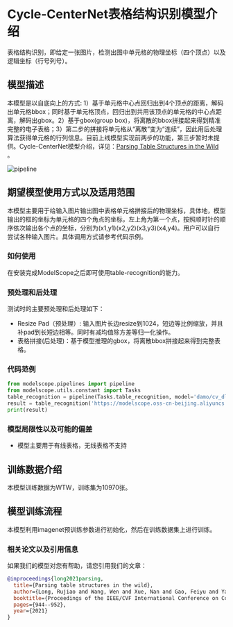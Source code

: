 
# Cycle-CenterNet表格结构识别模型介绍
表格结构识别，即给定一张图片，检测出图中单元格的物理坐标（四个顶点）以及逻辑坐标（行号列号）。

## 模型描述

本模型是以自底向上的方式: 1）基于单元格中心点回归出到4个顶点的距离，解码出单元格bbox；同时基于单元格顶点，回归出到共用该顶点的单元格的中心点距离，解码出gbox。2）基于gbox(group box)，将离散的bbox拼接起来得到精准完整的电子表格；3）第二步的拼接将单元格从“离散”变为“连续”，因此用后处理算法获得单元格的行列信息。目前上线模型实现前两步的功能，第三步暂时未提供。Cycle-CenterNet模型介绍，详见：[Parsing Table Structures in the Wild](https://openaccess.thecvf.com/content/ICCV2021/papers/Long_Parsing_Table_Structures_in_the_Wild_ICCV_2021_paper.pdf) 。

![pipeline](./description/Pipeline.jpg)


## 期望模型使用方式以及适用范围
本模型主要用于给输入图片输出图中表格单元格拼接后的物理坐标，具体地，模型输出的框的坐标为单元格的四个角点的坐标，左上角为第一个点，按照顺时针的顺序依次输出各个点的坐标，分别为(x1,y1)(x2,y2)(x3,y3)(x4,y4)。用户可以自行尝试各种输入图片。具体调用方式请参考代码示例。

### 如何使用
在安装完成ModelScope之后即可使用table-recognition的能力。

### 预处理和后处理
测试时的主要预处理和后处理如下：
- Resize Pad（预处理）: 输入图片长边resize到1024，短边等比例缩放，并且补pad到长短边相等。同时有减均值除方差等归一化操作。
- 表格拼接(后处理)：基于模型推理的gbox，将离散bbox拼接起来得到完整表格。

### 代码范例
```python
from modelscope.pipelines import pipeline
from modelscope.utils.constant import Tasks
table_recognition = pipeline(Tasks.table_recognition, model='damo/cv_dla34_table-structure-recognition_cycle-centernet')
result = table_recognition('https://modelscope.oss-cn-beijing.aliyuncs.com/test/images/table_recognition.jpg')
print(result)
```


### 模型局限性以及可能的偏差
- 模型主要用于有线表格，无线表格不支持

## 训练数据介绍
本模型训练数据为WTW，训练集为10970张。

## 模型训练流程
本模型利用imagenet预训练参数进行初始化，然后在训练数据集上进行训练。


### 相关论文以及引用信息
如果我们的模型对您有帮助，请您引用我们的文章：
```BibTex
@inproceedings{long2021parsing,
  title={Parsing table structures in the wild},
  author={Long, Rujiao and Wang, Wen and Xue, Nan and Gao, Feiyu and Yang, Zhibo and Wang, Yongpan and Xia, Gui-Song},
  booktitle={Proceedings of the IEEE/CVF International Conference on Computer Vision},
  pages={944--952},
  year={2021}
}